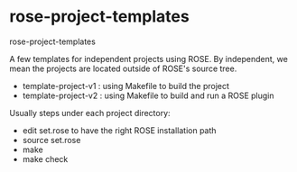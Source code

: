 rose-project-templates
======================

rose-project-templates

A few templates for independent projects using ROSE.
By independent, we mean the projects are located outside of ROSE's source tree.

* template-project-v1 : using Makefile to build the project 
* template-project-v2 : using Makefile to build and run a ROSE plugin

Usually steps under each project directory:
* edit set.rose to have the right ROSE installation path
* source set.rose
* make
* make check
